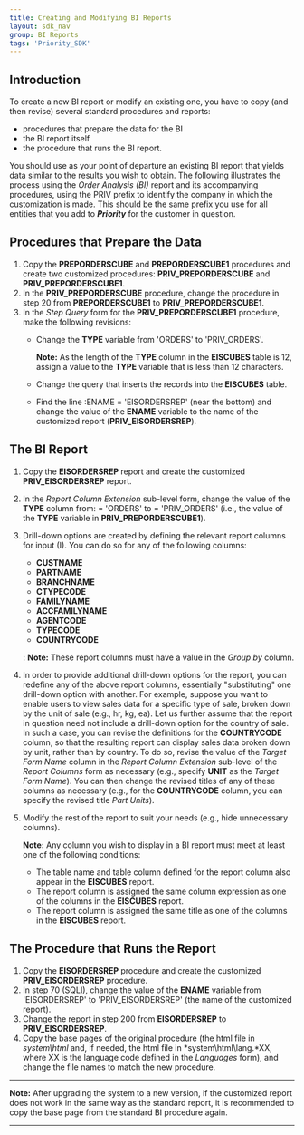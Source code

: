 ```yaml
---
title: Creating and Modifying BI Reports
layout: sdk_nav
group: BI Reports
tags: 'Priority_SDK'
---
```


## Introduction

To create a new BI report or modify an existing one, you have to copy
(and then revise) several standard procedures and reports:

-   procedures that prepare the data for the BI
-   the BI report itself
-   the procedure that runs the BI report.

You should use as your point of departure an existing BI report that
yields data similar to the results you wish to obtain. The following
illustrates the process using the *Order Analysis (BI)* report and its
accompanying procedures, using the PRIV prefix to identify the company
in which the customization is made. This should be the same prefix you
use for all entities that you add to ***Priority*** for the customer in
question.

## Procedures that Prepare the Data 

1.  Copy the **PREPORDERSCUBE** and **PREPORDERSCUBE1** procedures and
    create two customized procedures: **PRIV_PREPORDERSCUBE** and
    **PRIV_PREPORDERSCUBE1**.
2.  In the **PRIV_PREPORDERSCUBE** procedure, change the procedure in
    step 20 from **PREPORDERSCUBE1** to **PRIV_PREPORDERSCUBE1**.
3.  In the *Step Query* form for the **PRIV_PREPORDERSCUBE1** procedure,
    make the following revisions:
    -   Change the **TYPE** variable from \'ORDERS\' to \'PRIV_ORDERS\'.

        **Note:** As the length of the **TYPE** column in the
            **EISCUBES** table is 12, assign a value to the **TYPE**
            variable that is less than 12 characters.
    -   Change the query that inserts the records into the **EISCUBES**
        table.
    -   Find the line :ENAME = \'EISORDERSREP\' (near the bottom) and
        change the value of the **ENAME** variable to the name of the
        customized report (**PRIV_EISORDERSREP**).

## The BI Report 

1.  Copy the **EISORDERSREP** report and create the customized
    **PRIV_EISORDERSREP** report.
2.  In the *Report Column Extension* sub-level form, change the value of
    the **TYPE** column from: = \'ORDERS\' to = \'PRIV_ORDERS\' (i.e.,
    the value of the **TYPE** variable in **PRIV_PREPORDERSCUBE1**).
3.  Drill-down options are created by defining the relevant report
    columns for input (I). You can do so for any of the following
    columns:
    -   **CUSTNAME**
    -   **PARTNAME**
    -   **BRANCHNAME**
    -   **CTYPECODE**
    -   **FAMILYNAME**
    -   **ACCFAMILYNAME**
    -   **AGENTCODE**
    -   **TYPECODE**
    -   **COUNTRYCODE**

    :   **Note:** These report columns must have a value in the *Group
        by* column.
4.  In order to provide additional drill-down options for the report,
    you can redefine any of the above report columns, essentially
    \"substituting\" one drill-down option with another. For example,
    suppose you want to enable users to view sales data for a specific
    type of sale, broken down by the unit of sale (e.g., hr, kg, ea).
    Let us further assume that the report in question need not include a
    drill-down option for the country of sale. In such a case, you can
    revise the definitions for the **COUNTRYCODE** column, so that the
    resulting report can display sales data broken down by unit, rather
    than by country. To do so, revise the value of the *Target Form
    Name* column in the *Report Column Extension* sub-level of the
    *Report Columns* form as necessary (e.g., specify **UNIT** as the
    *Target Form Name*). You can then change the revised titles of any
    of these columns as necessary (e.g., for the **COUNTRYCODE** column,
    you can specify the revised title *Part Units*).
5.  Modify the rest of the report to suit your needs (e.g., hide
    unnecessary columns).

    **Note:** Any column you wish to display in a BI report must
        meet at least one of the following conditions:

    -   The table name and table column defined for the report column
        also appear in the **EISCUBES** report.
    -   The report column is assigned the same column expression as one
        of the columns in the **EISCUBES** report.
    -   The report column is assigned the same title as one of the
        columns in the **EISCUBES** report.

## The Procedure that Runs the Report 

1.  Copy the **EISORDERSREP** procedure and create the customized
    **PRIV_EISORDERSREP** procedure.
2.  In step 70 (SQLI), change the value of the **ENAME** variable from
    \'EISORDERSREP\' to \'PRIV_EISORDERSREP\' (the name of the
    customized report).
3.  Change the report in step 200 from **EISORDERSREP** to
    **PRIV_EISORDERSREP**.
4.  Copy the base pages of the original procedure (the html file in
    *system\\html* and, if needed, the html file in
    *system\\html\\lang.*XX, where XX is the language code defined in
    the *Languages* form), and change the file names to match the new
    procedure.

------------------------------------------------------------------------

**Note:** After upgrading the system to a new version, if the customized
report does not work in the same way as the standard report, it is
recommended to copy the base page from the standard BI procedure again.

------------------------------------------------------------------------
